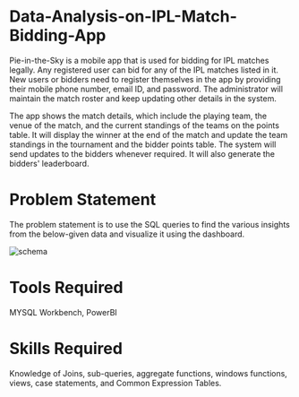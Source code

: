 # Data-Analysis-on-IPL-Match-Bidding-App

Pie-in-the-Sky is a mobile app that is used for bidding for IPL matches legally. Any registered user can bid for any of the IPL matches listed in it. New users or bidders need to register themselves in the app by providing their mobile phone number, email ID, and password. The administrator will maintain the match roster and keep updating other details in the system.

The app shows the match details, which include the playing team, the venue of the match, and the current standings of the teams on the points table. It will display the winner at the end of the match and update the team standings in the tournament and the bidder points table. The system will send updates to the bidders whenever required. It will also generate the bidders' leaderboard.

# Problem Statement
The problem statement is to use the SQL queries to find the various insights from the below-given data and visualize it using the dashboard.

![schema](https://github.com/liviyas32/Data-Analysis-on-IPL-Match-Bidding-App/assets/125739869/54d203f1-5f8d-4c60-a347-d3ba36234860)

# Tools Required
MYSQL Workbench, PowerBI

# Skills Required
Knowledge of Joins, sub-queries, aggregate functions, windows functions, views, case statements, and Common Expression Tables.
